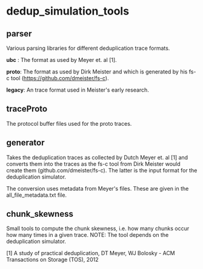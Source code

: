 # dedup_simulation_tools

## parser
Various parsing libraries for different deduplication trace formats. 

**ubc** : The format as used by Meyer et. al [1].

**proto**: The format as used by Dirk Meister and which is generated by his fs-c tool (https://github.com/dmeister/fs-c).

**legacy**: An trace format used in Meister's early research.

## traceProto
The protocol buffer files used for the proto traces.

## generator
Takes the deduplication traces as collected by Dutch Meyer et. al [1] and converts them into the traces as the fs-c tool from Dirk Meister would create them (github.com/dmeister/fs-c). The latter is the input format for the deduplication simulator.

The conversion uses metadata from Meyer's files. These are given in the all_file_metadata.txt file.

## chunk_skewness
Small tools to compute the chunk skewness, i.e. how many chunks occur how many times in a given trace.
NOTE: The tool depends on the deduplication simulator.


[1] A study of practical deduplication, DT Meyer, WJ Bolosky - ACM Transactions on Storage (TOS), 2012
